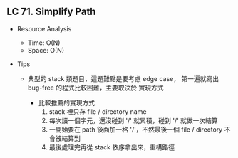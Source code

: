## LC 71. Simplify Path
- Resource Analysis
    - Time: O(N)
    - Space: O(N)

- Tips
    - 典型的 stack 類題目，這題難點是要考慮 edge case，
      第一遍就寫出 bug-free 的程式比較困難，主要取決於
      實現方式

        - 比較推薦的實現方式
            1. stack 裡只存 file / directory name
            2. 每次讀一個字元，還沒碰到 '/' 就累積，碰到 '/' 就做一次結算
            3. 一開始要在 path 後面加一格 '/'，不然最後一個 file / directory
               不會被結算到       
            4. 最後處理完再從 stack 依序拿出來，重構路徑
